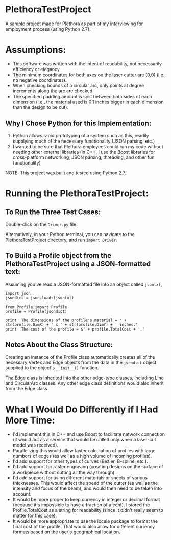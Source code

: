 # PlethoraTestProject
A sample project made for Plethora as part of my interviewing for employment process (using Python 2.7).


# Assumptions:
- This software was written with the intent of readability, not necessarily efficiency or elegancy.
- The minimum coordinates for both axes on the laser cutter are (0,0) (i.e., no negative coordinates).
- When checking bounds of a circular arc, only points at degree increments along the arc are checked.
- The specified padding amount is split between both sides of each dimension (i.e., the material used is 0.1 inches bigger in each dimension than the design to be cut).


## Why I Chose Python for this Implementation:
1. Python allows rapid prototyping of a system such as this, readily supplying much of the necessary functionality (JSON parsing, etc.)
2. I wanted to be sure that Plethora employees could run my code without needing other external libraries (in C++, I use the Boost libraries for cross-platform networking, JSON parsing, threading, and other fun functionality)

NOTE:  This project was built and tested using Python 2.7.


# Running the PlethoraTestProject:
## To Run the Three Test Cases:
Double-click on the `Driver.py` file.

Alternatively, in your Python terminal, you can navigate to the PlethoraTestProject directory, and run `import Driver`.

## To Build a Profile object from the PlethoraTestProject using a JSON-formatted text:
Assuming you've read a JSON-formatted file into an object called `jsontxt`,
```
import json
jsondict = json.loads(jsontxt)

from Profile import Profile
profile = Profile(jsondict)

print 'The dimensions of the profile's material = ' + str(profile.DimX) + ' x ' + str(profile.DimY) + ' inches.'
print 'The cost of the profile = $' + profile.TotalCost + '.'
```

## Notes About the Class Structure:
Creating an instance of the Profile class automatically creates all of the necessary Vertex and Edge objects from the data in the `jsondict` object supplied to the object's `__init__()` function.  

The Edge class is inherited into the other edge-type classes, including Line and CircularArc classes.  Any other edge class definitions would also inherit from the Edge class.



# What I Would Do Differently if I Had More Time:
- I'd implement this in C++ and use Boost to facilitate network connection (it would act as a service that would be called only when a laser-cut model was received).
- Parallelizing this would allow faster calculation of profiles with large numbers of edges (as well as a high volume of incoming profiles).
- I'd add support for other types of curves (Bezier, B-spline, etc.).
- I'd add support for raster engraving (creating designs on the surface of a workpiece without cutting all the way through).
- I'd add support for using different materials or sheets of various thicknesses.  This would affect the speed of the cutter (as well as the intensity and focus of the beam), and would then need to be taken into account.
- It would be more proper to keep currency in integer or decimal format (because it's impossible to have a fraction of a cent).  I stored the Profile.TotalCost as a string for readability (since it didn't really seem to matter for this case).
- It would be more appropriate to use the locale package to format the final cost of the profile.  That would also allow for different currency formats based on the user's geographical location.

